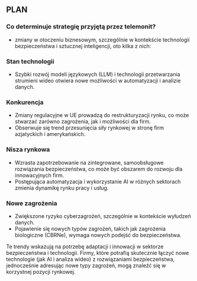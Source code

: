 ## PLAN

### Co determinuje strategię przyjętą przez telemonit?

- zmiany w otoczeniu biznesowym, szczególnie w kontekście technologii bezpieczeństwa i sztucznej inteligencji, oto kilka z nich:

### Stan technologii
- Szybki rozwój modeli językowych (LLM) i technologii przetwarzania strumieni wideo otwiera nowe możliwości w automatyzacji i analizie danych.

### Konkurencja
- Zmiany regulacyjne w UE prowadzą do restrukturyzacji rynku, co może stwarzać zarówno zagrożenia, jak i możliwości dla firm.
- Obserwuje się trend przesunięcia siły rynkowej w stronę firm azjatyckich i amerykańskich.

### Nisza rynkowa
- Wzrasta zapotrzebowanie na zintegrowane, samoobsługowe rozwiązania bezpieczeństwa, co może być obszarem do rozwoju dla innowacyjnych firm.
- Postępująca automatyzacja i wykorzystanie AI w różnych sektorach zmienia dynamikę rynku pracy i usług.

### Nowe zagrożenia
- Zwiększone ryzyko cyberzagrożeń, szczególnie w kontekście wyłudzeń danych.
- Pojawienie się nowych typów zagrożeń, takich jak zagrożenia biologiczne (CBRNe), wymaga nowych podejść do bezpieczeństwa.

Te trendy wskazują na potrzebę adaptacji i innowacji w sektorze bezpieczeństwa i technologii.
Firmy, które potrafią skutecznie łączyć nowe technologie (jak AI i analiza wideo) z rozwiązaniami bezpieczeństwa, 
jednocześnie adresując nowe typy zagrożeń, mogą znaleźć się w korzystnej pozycji rynkowej.

